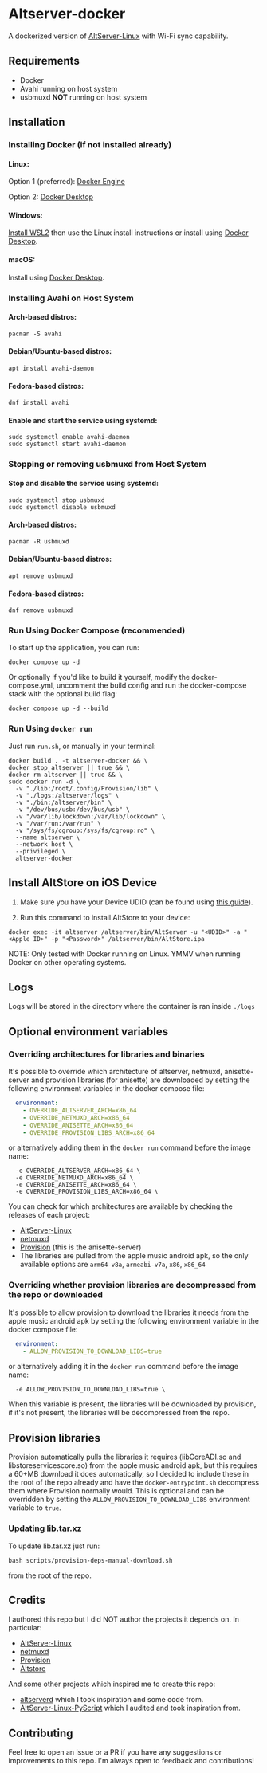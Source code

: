 # Altserver-docker

A dockerized version of [AltServer-Linux](https://github.com/NyaMisty/AltServer-Linux) with Wi-Fi sync capability. 

## Requirements

- Docker
- Avahi running on host system
- usbmuxd **NOT** running on host system

## Installation

### Installing Docker (if not installed already)

#### Linux:
Option 1 (preferred): [Docker Engine](https://docs.docker.com/engine/install/)

Option 2: [Docker Desktop](https://docs.docker.com/desktop/install/linux-install/)

#### Windows:
[Install WSL2](https://docs.docker.com/desktop/wsl/) then use the Linux install instructions or install using [Docker Desktop](https://docs.docker.com/desktop/install/windows-install/).

#### macOS:
Install using [Docker Desktop](https://docs.docker.com/desktop/install/mac-install/).

### Installing Avahi on Host System

#### Arch-based distros:
```shell
pacman -S avahi
```

#### Debian/Ubuntu-based distros:
```shell
apt install avahi-daemon
```

#### Fedora-based distros:
```shell
dnf install avahi
```

#### Enable and start the service using systemd:
```shell
sudo systemctl enable avahi-daemon
sudo systemctl start avahi-daemon
```

### Stopping or removing usbmuxd from Host System

#### Stop and disable the service using systemd:
```shell
sudo systemctl stop usbmuxd
sudo systemctl disable usbmuxd
```

#### Arch-based distros:
```shell
pacman -R usbmuxd
```

#### Debian/Ubuntu-based distros:
```shell
apt remove usbmuxd
```

#### Fedora-based distros:
```shell
dnf remove usbmuxd
```

### Run Using Docker Compose (recommended)

To start up the application, you can run:

```shell
docker compose up -d
```

Or optionally if you'd like to build it yourself, modify the docker-compose.yml, uncomment the build config and run the docker-compose stack with the optional build flag:

```shell
docker compose up -d --build
```

### Run Using `docker run`

Just run `run.sh`, or manually in your terminal:

```shell
docker build . -t altserver-docker && \
docker stop altserver || true && \
docker rm altserver || true && \
sudo docker run -d \
  -v "./lib:/root/.config/Provision/lib" \
  -v "./logs:/altserver/logs" \
  -v "./bin:/altserver/bin" \
  -v "/dev/bus/usb:/dev/bus/usb" \
  -v "/var/lib/lockdown:/var/lib/lockdown" \
  -v "/var/run:/var/run" \
  -v "/sys/fs/cgroup:/sys/fs/cgroup:ro" \
  --name altserver \
  --network host \
  --privileged \
  altserver-docker 
```

## Install AltStore on iOS Device

1. Make sure you have your Device UDID (can be found using [this guide](https://discussions.apple.com/thread/250783627)).

2. Run this command to install AltStore to your device:

```shell
docker exec -it altserver /altserver/bin/AltServer -u "<UDID>" -a "<Apple ID>" -p "<Password>" /altserver/bin/AltStore.ipa
```

NOTE: Only tested with Docker running on Linux. YMMV when running Docker on other operating systems.

## Logs

Logs will be stored in the directory where the container is ran inside `./logs`

## Optional environment variables

### Overriding architectures for libraries and binaries

It's possible to override which architecture of altserver, netmuxd, anisette-server and provision libraries (for anisette) are downloaded by setting the following environment variables in the docker compose file:

```yaml
  environment:
    - OVERRIDE_ALTSERVER_ARCH=x86_64
    - OVERRIDE_NETMUXD_ARCH=x86_64
    - OVERRIDE_ANISETTE_ARCH=x86_64
    - OVERRIDE_PROVISION_LIBS_ARCH=x86_64
```

or alternatively adding them in the `docker run` command before the image name:

```shell
  -e OVERRIDE_ALTSERVER_ARCH=x86_64 \
  -e OVERRIDE_NETMUXD_ARCH=x86_64 \
  -e OVERRIDE_ANISETTE_ARCH=x86_64 \
  -e OVERRIDE_PROVISION_LIBS_ARCH=x86_64 \
```

You can check for which architectures are available by checking the releases of each project:

- [AltServer-Linux](https://github.com/NyaMisty/AltServer-Linux/releases)
- [netmuxd](https://github.com/jkcoxson/netmuxd/releases)
- [Provision](https://github.com/Dadoum/Provision/releases) (this is the anisette-server)
- The libraries are pulled from the apple music android apk, so the only available options are `arm64-v8a`, `armeabi-v7a`, `x86`, `x86_64`

### Overriding whether provision libraries are decompressed from the repo or downloaded

It's possible to allow provision to download the libraries it needs from the apple music android apk by setting the following environment variable in the docker compose file:

```yaml
  environment:
    - ALLOW_PROVISION_TO_DOWNLOAD_LIBS=true
```

or alternatively adding it in the `docker run` command before the image name:

```shell
  -e ALLOW_PROVISION_TO_DOWNLOAD_LIBS=true \
```

When this variable is present, the libraries will be downloaded by provision, if it's not present, the libraries will be decompressed from the repo.

## Provision libraries

Provision automatically pulls the libraries it requires (libCoreADI.so and libstoreservicescore.so) from the apple music android apk, but this requires a 60+MB download it does automatically, so I decided to include these in the root of the repo already and have the `docker-entrypoint.sh` decompress them where Provision normally would. This is optional and can be overridden by setting the `ALLOW_PROVISION_TO_DOWNLOAD_LIBS` environment variable to `true`.

### Updating lib.tar.xz

To update lib.tar.xz just run:

```shell
bash scripts/provision-deps-manual-download.sh
```

from the root of the repo.

## Credits

I authored this repo but I did NOT author the projects it depends on. In particular:

- [AltServer-Linux](https://github.com/NyaMisty/AltServer-Linux)
- [netmuxd](https://github.com/jkcoxson/netmuxd/)
- [Provision](https://github.com/Dadoum/Provision/)
- [Altstore](https://altstore.io)

And some other projects which inspired me to create this repo:

- [altserverd](https://github.com/hkfuertes/altserverd) which I took inspiration and some code from.
- [AltServer-Linux-PyScript](https://github.com/powenn/AltServer-Linux-PyScript/issues) which I audited and took inspiration from.

## Contributing

Feel free to open an issue or a PR if you have any suggestions or improvements to this repo. I'm always open to feedback and contributions!
